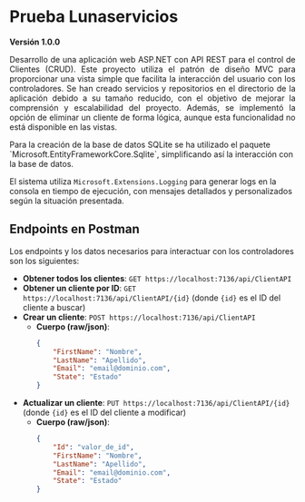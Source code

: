 # Prueba Lunaservicios
**Versión 1.0.0**

<p style="text-align: justify;">
Desarrollo de una aplicación web ASP.NET con API REST para el control de Clientes (CRUD). Este proyecto utiliza el patrón de diseño MVC para proporcionar una vista simple que facilita la interacción del usuario con los controladores. Se han creado servicios y repositorios en el directorio de la aplicación debido a su tamaño reducido, con el objetivo de mejorar la comprensión y escalabilidad del proyecto. Además, se implementó la opción de eliminar un cliente de forma lógica, aunque esta funcionalidad no está disponible en las vistas.
</p>
Para la creación de la base de datos SQLite se ha utilizado el paquete `Microsoft.EntityFrameworkCore.Sqlite`, simplificando así la interacción con la base de datos.

El sistema utiliza `Microsoft.Extensions.Logging` para generar logs en la consola en tiempo de ejecución, con mensajes detallados y personalizados según la situación presentada.

## Endpoints en Postman

Los endpoints y los datos necesarios para interactuar con los controladores son los siguientes:

- **Obtener todos los clientes**: `GET https://localhost:7136/api/ClientAPI`
- **Obtener un cliente por ID**: `GET https://localhost:7136/api/ClientAPI/{id}` (donde `{id}` es el ID del cliente a buscar)
- **Crear un cliente**: `POST https://localhost:7136/api/ClientAPI`
  - **Cuerpo (raw/json)**:
    ```json
    {
        "FirstName": "Nombre",
        "LastName": "Apellido",
        "Email": "email@dominio.com",
        "State": "Estado"
    }
    ```
- **Actualizar un cliente**: `PUT https://localhost:7136/api/ClientAPI/{id}` (donde `{id}` es el ID del cliente a modificar)
  - **Cuerpo (raw/json)**:
    ```json
    {
        "Id": "valor_de_id",
        "FirstName": "Nombre",
        "LastName": "Apellido",
        "Email": "email@dominio.com",
        "State": "Estado"
    }
    ```
